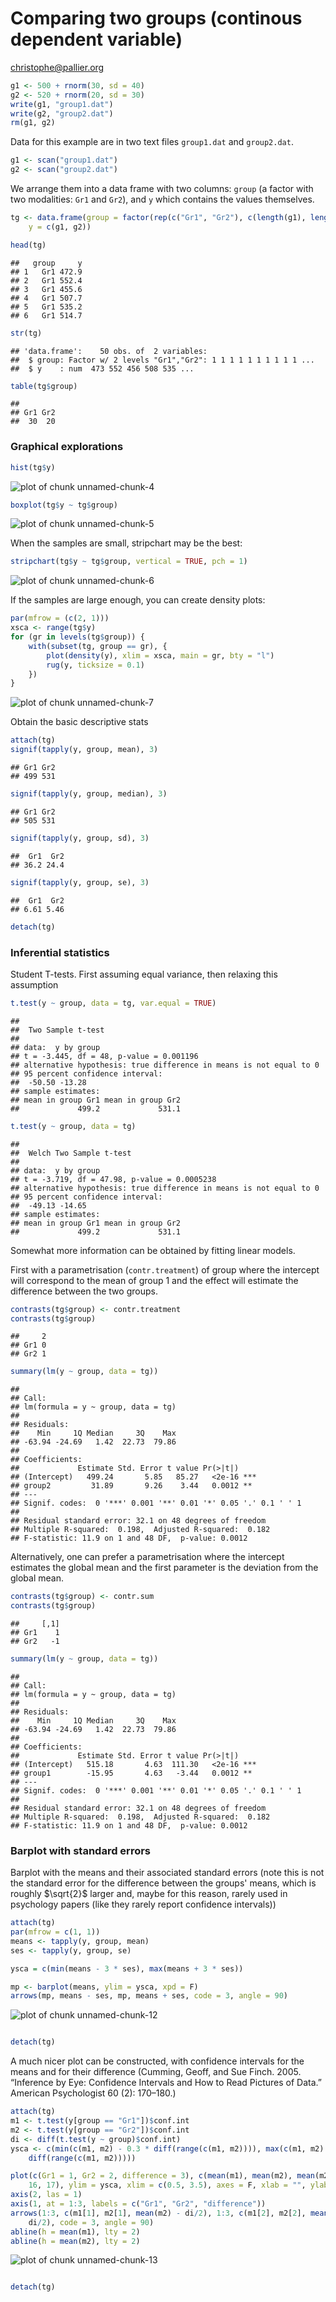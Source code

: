 Comparing two groups (continous dependent variable)
===================================================

christophe@pallier.org







```r
g1 <- 500 + rnorm(30, sd = 40)
g2 <- 520 + rnorm(20, sd = 30)
write(g1, "group1.dat")
write(g2, "group2.dat")
rm(g1, g2)
```


Data for this example are in two text files `group1.dat` and `group2.dat`. 


```r
g1 <- scan("group1.dat")
g2 <- scan("group2.dat")
```



We arrange them into a data frame with two columns: `group` (a factor with two modalities: `Gr1` and `Gr2`), and `y` which contains the values themselves.


```r
tg <- data.frame(group = factor(rep(c("Gr1", "Gr2"), c(length(g1), length(g2)))), 
    y = c(g1, g2))

head(tg)
```

```
##   group     y
## 1   Gr1 472.9
## 2   Gr1 552.4
## 3   Gr1 455.6
## 4   Gr1 507.7
## 5   Gr1 535.2
## 6   Gr1 514.7
```

```r
str(tg)
```

```
## 'data.frame':	50 obs. of  2 variables:
##  $ group: Factor w/ 2 levels "Gr1","Gr2": 1 1 1 1 1 1 1 1 1 1 ...
##  $ y    : num  473 552 456 508 535 ...
```

```r
table(tg$group)
```

```
## 
## Gr1 Gr2 
##  30  20
```


### Graphical explorations


```r
hist(tg$y)
```

![plot of chunk unnamed-chunk-4](figure/unnamed-chunk-4.png) 



```r
boxplot(tg$y ~ tg$group)
```

![plot of chunk unnamed-chunk-5](figure/unnamed-chunk-5.png) 


When the samples are small, stripchart may be the best:


```r
stripchart(tg$y ~ tg$group, vertical = TRUE, pch = 1)
```

![plot of chunk unnamed-chunk-6](figure/unnamed-chunk-6.png) 


If the samples are large enough, you can create density plots:


```r
par(mfrow = (c(2, 1)))
xsca <- range(tg$y)
for (gr in levels(tg$group)) {
    with(subset(tg, group == gr), {
        plot(density(y), xlim = xsca, main = gr, bty = "l")
        rug(y, ticksize = 0.1)
    })
}
```

![plot of chunk unnamed-chunk-7](figure/unnamed-chunk-7.png) 


Obtain the basic descriptive stats


```r
attach(tg)
signif(tapply(y, group, mean), 3)
```

```
## Gr1 Gr2 
## 499 531
```

```r
signif(tapply(y, group, median), 3)
```

```
## Gr1 Gr2 
## 505 531
```

```r
signif(tapply(y, group, sd), 3)
```

```
##  Gr1  Gr2 
## 36.2 24.4
```

```r
signif(tapply(y, group, se), 3)
```

```
##  Gr1  Gr2 
## 6.61 5.46
```

```r
detach(tg)
```


### Inferential statistics


Student T-tests. First assuming equal variance, then relaxing this assumption

```r
t.test(y ~ group, data = tg, var.equal = TRUE)
```

```
## 
## 	Two Sample t-test
## 
## data:  y by group
## t = -3.445, df = 48, p-value = 0.001196
## alternative hypothesis: true difference in means is not equal to 0
## 95 percent confidence interval:
##  -50.50 -13.28
## sample estimates:
## mean in group Gr1 mean in group Gr2 
##             499.2             531.1
```

```r
t.test(y ~ group, data = tg)
```

```
## 
## 	Welch Two Sample t-test
## 
## data:  y by group
## t = -3.719, df = 47.98, p-value = 0.0005238
## alternative hypothesis: true difference in means is not equal to 0
## 95 percent confidence interval:
##  -49.13 -14.65
## sample estimates:
## mean in group Gr1 mean in group Gr2 
##             499.2             531.1
```


Somewhat more information can be obtained by fitting linear models. 

First with a parametrisation (`contr.treatment`) of group where the intercept will correspond to the mean of group 1 and the effect will estimate the difference between the two groups. 


```r
contrasts(tg$group) <- contr.treatment
contrasts(tg$group)
```

```
##     2
## Gr1 0
## Gr2 1
```

```r
summary(lm(y ~ group, data = tg))
```

```
## 
## Call:
## lm(formula = y ~ group, data = tg)
## 
## Residuals:
##    Min     1Q Median     3Q    Max 
## -63.94 -24.69   1.42  22.73  79.86 
## 
## Coefficients:
##             Estimate Std. Error t value Pr(>|t|)    
## (Intercept)   499.24       5.85   85.27   <2e-16 ***
## group2         31.89       9.26    3.44   0.0012 ** 
## ---
## Signif. codes:  0 '***' 0.001 '**' 0.01 '*' 0.05 '.' 0.1 ' ' 1
## 
## Residual standard error: 32.1 on 48 degrees of freedom
## Multiple R-squared:  0.198,	Adjusted R-squared:  0.182 
## F-statistic: 11.9 on 1 and 48 DF,  p-value: 0.0012
```


Alternatively, one can prefer a parametrisation where the intercept estimates the global mean and the first parameter is the deviation from the global mean.


```r
contrasts(tg$group) <- contr.sum
contrasts(tg$group)
```

```
##     [,1]
## Gr1    1
## Gr2   -1
```

```r
summary(lm(y ~ group, data = tg))
```

```
## 
## Call:
## lm(formula = y ~ group, data = tg)
## 
## Residuals:
##    Min     1Q Median     3Q    Max 
## -63.94 -24.69   1.42  22.73  79.86 
## 
## Coefficients:
##             Estimate Std. Error t value Pr(>|t|)    
## (Intercept)   515.18       4.63  111.30   <2e-16 ***
## group1        -15.95       4.63   -3.44   0.0012 ** 
## ---
## Signif. codes:  0 '***' 0.001 '**' 0.01 '*' 0.05 '.' 0.1 ' ' 1
## 
## Residual standard error: 32.1 on 48 degrees of freedom
## Multiple R-squared:  0.198,	Adjusted R-squared:  0.182 
## F-statistic: 11.9 on 1 and 48 DF,  p-value: 0.0012
```


### Barplot with standard errors

Barplot with the means and their associated standard errors (note this is not the standard error for the difference between the groups' means, which is roughly $\sqrt{2}$ larger and, maybe for this reason, rarely used in psychology papers (like they rarely report confidence intervals))


```r
attach(tg)
par(mfrow = c(1, 1))
means <- tapply(y, group, mean)
ses <- tapply(y, group, se)

ysca = c(min(means - 3 * ses), max(means + 3 * ses))

mp <- barplot(means, ylim = ysca, xpd = F)
arrows(mp, means - ses, mp, means + ses, code = 3, angle = 90)
```

![plot of chunk unnamed-chunk-12](figure/unnamed-chunk-12.png) 

```r

detach(tg)
```


A much nicer plot can be constructed, with confidence intervals for the means and for their difference (Cumming, Geoff, and Sue Finch. 2005. “Inference by Eye: Confidence Intervals and How to Read Pictures of Data.” American Psychologist 60 (2): 170–180.)



```r
attach(tg)
m1 <- t.test(y[group == "Gr1"])$conf.int
m2 <- t.test(y[group == "Gr2"])$conf.int
di <- diff(t.test(y ~ group)$conf.int)
ysca <- c(min(c(m1, m2) - 0.3 * diff(range(c(m1, m2)))), max(c(m1, m2) + 0.3 * 
    diff(range(c(m1, m2)))))

plot(c(Gr1 = 1, Gr2 = 2, difference = 3), c(mean(m1), mean(m2), mean(m2)), pch = c(16, 
    16, 17), ylim = ysca, xlim = c(0.5, 3.5), axes = F, xlab = "", ylab = "")
axis(2, las = 1)
axis(1, at = 1:3, labels = c("Gr1", "Gr2", "difference"))
arrows(1:3, c(m1[1], m2[1], mean(m2) - di/2), 1:3, c(m1[2], m2[2], mean(m2) + 
    di/2), code = 3, angle = 90)
abline(h = mean(m1), lty = 2)
abline(h = mean(m2), lty = 2)
```

![plot of chunk unnamed-chunk-13](figure/unnamed-chunk-13.png) 

```r

detach(tg)
```




